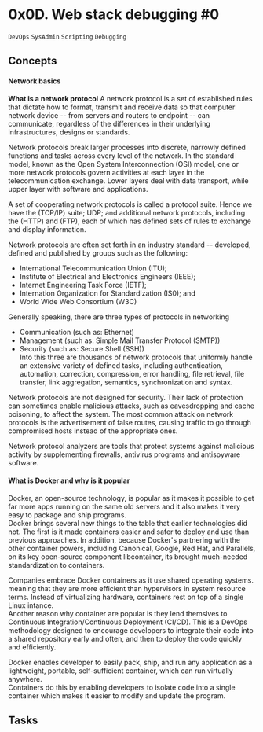 # 0x0D. Web stack debugging #0
``DevOps`` ``SysAdmin`` ``Scripting`` ``Debugging``

## Concepts
#### Network basics
**What is a network protocol**
A network protocol is a set of established rules that dictate how to format, transmit and receive data
so that computer network device -- from servers and routers to endpoint -- can communicate, regardless
of the differences in their underlying infrastructures, designs or standards.

Network protocols break larger processes into discrete, narrowly defined functions and tasks across
every level of the network. In the standard model, known as the Open System Interconnection (OSI) model,
one or more network protocols govern activities at each layer in the telecommunication exchange.
Lower layers deal with data transport, while upper layer with software and applications.

A set of cooperating network protocols is called a protocol suite. Hence we have the (TCP/IP) suite; UDP;
and additional network protocols, including the (HTTP) and (FTP), each of which has defined sets of rules
to exchange and display information.

Network protocols are often set forth in an industry standard -- developed, defined and published by
groups such as the following:
* International Telecommunication Union (ITU);
* Institute of Electrical and Electronics Engineers (IEEE);
* Internet Engineering Task Force (IETF);
* Internation Organization for Standardization (IS0); and
* World Wide Web Consortium (W3C)

Generally speaking, there are three types of protocols in networking
* Communication (such as: Ethernet)
* Management (such as: Simple Mail Transfer Protocol (SMTP))
* Security (such as: Secure Shell (SSH)) <br/>
Into this three are thousands of network protocols that uniformly handle an extensive variety of defined
tasks, including authentication, automation, correction, compression, error handling, file retrieval,
file transfer, link aggregation, semantics, synchronization and syntax.

Network protocols are not designed for security. Their lack of protection can sometimes enable malicious
attacks, such as eavesdropping and cache poisoning, to affect the system. The most common attack on
network protocols is the advertisement of false routes, causing traffic to go through compromised hosts
instead of the appropriate ones.

Network protocol analyzers are tools that protect systems against malicious activity by supplementing
firewalls, antivirus programs and antispyware software.

#### What is Docker and why is it popular
Docker, an open-source technology, is popular as it makes it possible to get far more apps running on the same old servers and it also makes it very easy to package and ship programs.<br/>
Docker brings several new things to the table that earlier technologies did not. The first is it made
containers easier and safer to deploy and use than previous approaches. In addition, because Docker's partnering with the other container powers, including Canonical, Google, Red Hat, and Parallels, on its key
open-source component libcontainer, its brought much-needed standardization to containers.

Companies embrace Docker containers as it use shared operating systems. meaning that they are more efficient than hypervisors in system resource terms. Instead of virtualizing hardware, containers rest on top of a single Linux intance.<br/>
Another reason why container are popular is they lend themslves to Continuous Integration/Continuous Deployment (CI/CD). This is a DevOps methodology designed to encourage developers to integrate their code into a shared repository early and often, and then to deploy the code quickly and efficiently.

Docker enables developer to easily pack, ship, and run any application as a lightweight, portable,
self-sufficient container, which can run virtually anywhere.<br/>
Containers do this by enabling developers to isolate code into a single container which makes it easier to
modify and update the program.

## Tasks

